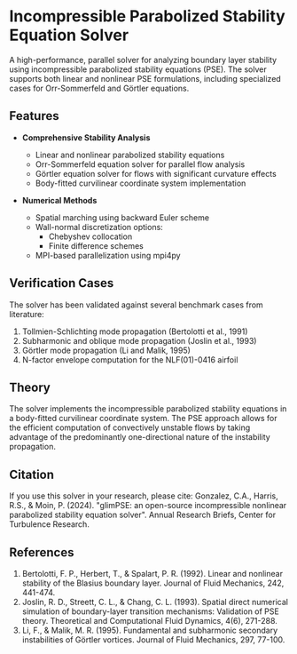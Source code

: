 # Incompressible Parabolized Stability Equation Solver

A high-performance, parallel solver for analyzing boundary layer stability using incompressible parabolized stability equations (PSE). The solver supports both linear and nonlinear PSE formulations, including specialized cases for Orr-Sommerfeld and Görtler equations.

## Features

- **Comprehensive Stability Analysis**
  - Linear and nonlinear parabolized stability equations
  - Orr-Sommerfeld equation solver for parallel flow analysis
  - Görtler equation solver for flows with significant curvature effects
  - Body-fitted curvilinear coordinate system implementation

- **Numerical Methods**
  - Spatial marching using backward Euler scheme
  - Wall-normal discretization options:
    - Chebyshev collocation
    - Finite difference schemes
  - MPI-based parallelization using mpi4py

## Verification Cases

The solver has been validated against several benchmark cases from literature:

1. Tollmien-Schlichting mode propagation (Bertolotti et al., 1991)
2. Subharmonic and oblique mode propagation (Joslin et al., 1993)
3. Görtler mode propagation (Li and Malik, 1995)
4. N-factor envelope computation for the NLF(01)-0416 airfoil

## Theory

The solver implements the incompressible parabolized stability equations in a body-fitted curvilinear coordinate system. The PSE approach allows for the efficient computation of convectively unstable flows by taking advantage of the predominantly one-directional nature of the instability propagation.


## Citation

If you use this solver in your research, please cite: Gonzalez, C.A., Harris, R.S., & Moin, P. (2024). "glimPSE: an open-source incompressible nonlinear parabolized stability equation solver". Annual Research Briefs, Center for Turbulence Research. 

## References

1. Bertolotti, F. P., Herbert, T., & Spalart, P. R. (1992). Linear and nonlinear stability of the Blasius boundary layer. Journal of Fluid Mechanics, 242, 441-474.
2. Joslin, R. D., Streett, C. L., & Chang, C. L. (1993). Spatial direct numerical simulation of boundary-layer transition mechanisms: Validation of PSE theory. Theoretical and Computational Fluid Dynamics, 4(6), 271-288.
3. Li, F., & Malik, M. R. (1995). Fundamental and subharmonic secondary instabilities of Görtler vortices. Journal of Fluid Mechanics, 297, 77-100.
